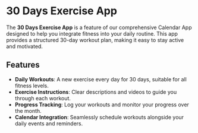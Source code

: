 # 30 Days Exercise App

The **30 Days Exercise App** is a feature of our comprehensive Calendar App designed to help you integrate fitness into your daily routine. This app provides a structured 30-day workout plan, making it easy to stay active and motivated.

## Features

- **Daily Workouts**: A new exercise every day for 30 days, suitable for all fitness levels.
- **Exercise Instructions**: Clear descriptions and videos to guide you through each workout.
- **Progress Tracking**: Log your workouts and monitor your progress over the month.
- **Calendar Integration**: Seamlessly schedule workouts alongside your daily events and reminders.
